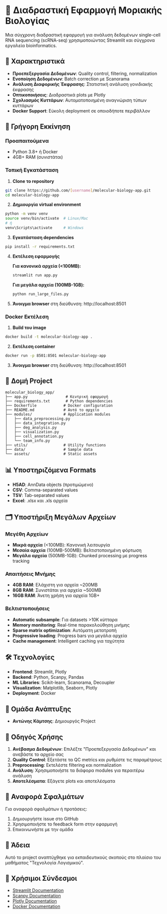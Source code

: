 # 🧬 Διαδραστική Εφαρμογή Μοριακής Βιολογίας

Μια σύγχρονη διαδραστική εφαρμογή για ανάλυση δεδομένων single-cell RNA sequencing (scRNA-seq) χρησιμοποιώντας Streamlit και σύγχρονα εργαλεία bioinformatics.

## 🎯 Χαρακτηριστικά

- **Προεπεξεργασία Δεδομένων**: Quality control, filtering, normalization
- **Ενοποίηση Δεδομένων**: Batch correction με Scanorama  
- **Ανάλυση Διαφορικής Έκφρασης**: Στατιστική ανάλυση γονιδιακής έκφρασης
- **Οπτικοποιήσεις**: Διαδραστικά plots με Plotly
- **Σχολιασμός Κυττάρων**: Αυτοματοποιημένη αναγνώριση τύπων κυττάρων
- **Docker Support**: Εύκολη deployment σε οποιοδήποτε περιβάλλον

## 🚀 Γρήγορη Εκκίνηση

### Προαπαιτούμενα
- Python 3.8+ ή Docker
- 4GB+ RAM (συνιστάται)

### Τοπική Εγκατάσταση

1. **Clone το repository**
```bash
git clone https://github.com/[username]/molecular-biology-app.git
cd molecular-biology-app
```

2. **Δημιουργία virtual environment**
```bash
python -m venv venv
source venv/bin/activate  # Linux/Mac
# ή
venv\Scripts\activate     # Windows
```

3. **Εγκατάσταση dependencies**
```bash
pip install -r requirements.txt
```

4. **Εκτέλεση εφαρμογής**

   **Για κανονικά αρχεία (<100MB):**
   ```bash
   streamlit run app.py
   ```

   **Για μεγάλα αρχεία (100MB-1GB):**
   ```bash
   python run_large_files.py
   ```

5. **Άνοιγμα browser** στη διεύθυνση: http://localhost:8501

### Docker Εκτέλεση

1. **Build του image**
```bash
docker build -t molecular-biology-app .
```

2. **Εκτέλεση container**
```bash
docker run -p 8501:8501 molecular-biology-app
```

3. **Άνοιγμα browser** στη διεύθυνση: http://localhost:8501

## 📁 Δομή Project

```
molecular_biology_app/
├── app.py                 # Κεντρική εφαρμογή
├── requirements.txt       # Python dependencies
├── Dockerfile            # Docker configuration
├── README.md             # Αυτό το αρχείο
├── modules/              # Application modules
│   ├── data_preprocessing.py
│   ├── data_integration.py
│   ├── deg_analysis.py
│   ├── visualization.py
│   ├── cell_annotation.py
│   └── team_info.py
├── utils/                # Utility functions
├── data/                 # Sample data
└── assets/               # Static assets
```

## 📊 Υποστηριζόμενα Formats

- **H5AD**: AnnData objects (προτιμώμενο)
- **CSV**: Comma-separated values
- **TSV**: Tab-separated values
- **Excel**: .xlsx και .xls αρχεία

## 🗂️ Υποστήριξη Μεγάλων Αρχείων

### Μεγέθη Αρχείων
- **Μικρά αρχεία** (<100MB): Κανονική λειτουργία
- **Μεσαία αρχεία** (100MB-500MB): Βελτιστοποιημένη φόρτωση
- **Μεγάλα αρχεία** (500MB-1GB): Chunked processing με progress tracking

### Απαιτήσεις Μνήμης
- **4GB RAM**: Ελάχιστη για αρχεία ~200MB
- **8GB RAM**: Συνιστάται για αρχεία ~500MB
- **16GB RAM**: Άνετη χρήση για αρχεία 1GB+

### Βελτιστοποιήσεις
- **Automatic subsample**: Για datasets >10K κύτταρα
- **Memory monitoring**: Real-time παρακολούθηση μνήμης
- **Sparse matrix optimization**: Αυτόματη μετατροπή
- **Progressive loading**: Progress bars για μεγάλα αρχεία
- **Cache management**: Intelligent caching για ταχύτητα

## 🛠️ Τεχνολογίες

- **Frontend**: Streamlit, Plotly
- **Backend**: Python, Scanpy, Pandas
- **ML Libraries**: Scikit-learn, Scanorama, Decoupler
- **Visualization**: Matplotlib, Seaborn, Plotly
- **Deployment**: Docker

## 👥 Ομάδα Ανάπτυξης

- **Αντώνης Κάμτσης**: Δημιουργός Project


## 📖 Οδηγός Χρήσης

1. **Ανέβασμα Δεδομένων**: Επιλέξτε "Προεπεξεργασία Δεδομένων" και ανεβάστε το αρχείο σας
2. **Quality Control**: Εξετάστε τα QC metrics και ρυθμίστε τις παραμέτρους
3. **Preprocessing**: Εκτελέστε filtering και normalization
4. **Ανάλυση**: Χρησιμοποιήστε τα διάφορα modules για περαιτέρω ανάλυση
5. **Αποτελέσματα**: Εξάγετε plots και αποτελέσματα

## 🐛 Αναφορά Σφαλμάτων

Για αναφορά σφαλμάτων ή προτάσεις:
1. Δημιουργήστε issue στο GitHub
2. Χρησιμοποιήστε το feedback form στην εφαρμογή
3. Επικοινωνήστε με την ομάδα

## 📄 Άδεια

Αυτό το project αναπτύχθηκε για εκπαιδευτικούς σκοπούς στο πλαίσιο του μαθήματος "Τεχνολογία Λογισμικού".

## 🔗 Χρήσιμοι Σύνδεσμοι

- [Streamlit Documentation](https://docs.streamlit.io/)
- [Scanpy Documentation](https://scanpy.readthedocs.io/)
- [Plotly Documentation](https://plotly.com/python/)
- [Docker Documentation](https://docs.docker.com/)
